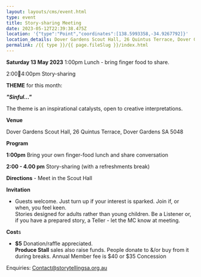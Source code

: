 ```yaml
---
layout: layouts/cms/event.html
type: event
title: Story-sharing Meeting
date: 2023-05-12T22:39:38.475Z
location: '{"type":"Point","coordinates":[138.5993358,-34.9267792]}'
location_details: Dover Gardens Scout Hall, 26 Quintus Terrace, Dover Gardens
permalink: /{{ type }}/{{ page.fileSlug }}/index.html
---
```

 **Saturday 13 May 2023** 1:00pm Lunch - bring finger food to share. 

2:004:00pm Story-sharing 

**THEME** for this month:

***"Sinful..."***

The theme is an inspirational catalysts, open to creative interpretations. 

**Venue**

Dover Gardens Scout Hall, 26 Quintus Terrace, Dover Gardens SA 5048

**Program**

**1:00pm**    Bring your own finger-food lunch and share conversation  

**2:00 - 4.00 pm**    Story-sharing (with a refreshments break) 

**Directions**  - Meet  in the  Scout Hall

**Invitation**  

* Guests welcome. Just turn up if your interest is sparked. Join if, or when, you feel keen.\
  Stories designed for adults rather than young children. 
  Be a Listener or, if you have a prepared story, a Teller - let the MC know at meeting.

**Cost**s   

* **$5** Donation/raffle appreciated.\
  **Produce Stall** sales also raise funds. People donate to &/or buy from it during breaks.
  Annual Member fee is $40 or $35 Concession

Enquiries: Contact@storytellingsa.org.au
